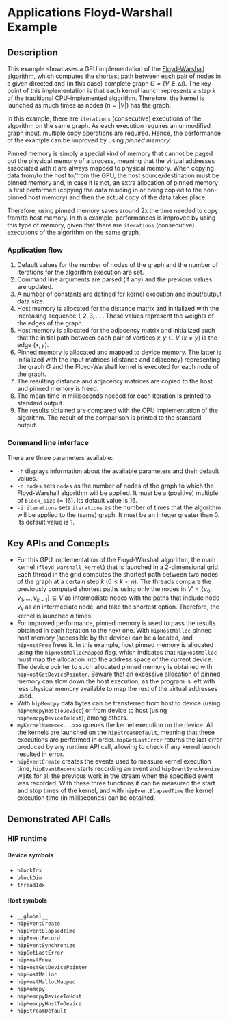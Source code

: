 # Applications Floyd-Warshall Example

## Description
This example showcases a GPU implementation of the [Floyd-Warshall algorithm](https://en.wikipedia.org/wiki/Floyd%E2%80%93Warshall_algorithm), which computes the shortest path between each pair of nodes in a given directed and (in this case) complete graph $G = (V, E, \omega)$. The key point of this implementation is that each kernel launch represents a step $k$ of the traditional CPU-implemented algorithm. Therefore, the kernel is launched as much times as nodes $\left(n = \vert V \vert \right)$ has the graph.

In this example, there are `iterations` (consecutive) executions of the algorithm on the same graph. As each execution requires an unmodified graph input, multiple copy operations are required. Hence, the performance of the example can be improved by using _pinned memory_.

Pinned memory is simply a special kind of memory that cannot be paged out the physical memory of a process, meaning that the virtual addresses associated with it are always mapped to physical memory. When copying data from/to the host to/from the GPU, the host source/destination must be pinned memory and, in case it is not, an extra allocation of pinned memory is first performed (copying the data residing in or being copied to the non-pinned host memory) and then the actual copy of the data takes place.

Therefore, using pinned memory saves around 2x the time needed to copy from/to host memory. In this example, performances is improved by using this type of memory, given that there are `iterations` (consecutive) executions of the algorithm on the same graph.

### Application flow
1. Default values for the number of nodes of the graph and the number of iterations for the algorithm execution are set.
2. Command line arguments are parsed (if any) and the previous values are updated.
3. A number of constants are defined for kernel execution and input/output data size.
4. Host memory is allocated for the distance matrix and initialized with the increasing sequence $1,2,3,\dots$ . These values represent the weights of the edges of the graph.
5. Host memory is allocated for the adjacency matrix and initialized such that the initial path between each pair of vertices $x,y \in V$ ($x \neq y$) is the edge $(x,y)$.
6. Pinned memory is allocated and mapped to device memory. The latter is initialized with the input matrices (distance and adjacency) representing the graph $G$ and the Floyd-Warshall kernel is executed for each node of the graph.
7. The resulting distance and adjacency matrices are copied to the host and pinned memory is freed.
8. The mean time in milliseconds needed for each iteration is printed to standard output.
9. The results obtained are compared with the CPU implementation of the algorithm. The result of the comparison is printed to the standard output.


### Command line interface
There are three parameters available:
- `-h` displays information about the available parameters and their default values.
- `-n nodes` sets `nodes` as the number of nodes of the graph to which the Floyd-Warshall algorithm will be applied. It must be a (positive) multiple of `block_size` (= 16). Its default value is 16.
- `-i iterations` sets `iterations` as the number of times that the algorithm will be applied to the (same) graph. It must be an integer greater than 0. Its default value is 1.

## Key APIs and Concepts
- For this GPU implementation of the Floyd-Warshall algorithm, the main kernel (`floyd_warshall_kernel`) that is launched in a 2-dimensional grid. Each thread in the grid computes the shortest path between two nodes of the graph at a certain step $k$ $\left(0 \leq k < n \right)$. The threads compare the previously computed shortest paths using only the nodes in $V'=\{v_0,v_1,...,v_{k-1}\} \subseteq V$ as intermediate nodes with the paths that include node $v_k$ as an intermediate node, and take the shortest option. Therefore, the kernel is launched $n$ times.
- For improved performance, pinned memory is used to pass the results obtained in each iteration to the next one. With `hipHostMalloc` pinned host memory (accessible by the device) can be allocated, and `hipHostFree` frees it. In this example, host pinned memory is allocated using the `hipHostMallocMapped` flag, which indicates that `hipHostMalloc` must map the allocation into the address space of the current device. The device pointer to such allocated pinned memory is obtained with `hipHostGetDevicePointer`. Beware that an excessive allocation of pinned memory can slow down the host execution, as the program is left with less physical memory available to map the rest of the virtual addresses used.
- With `hipMemcpy` data bytes can be transferred from host to device (using `hipMemcpyHostToDevice`) or from device to host (using `hipMemcpyDeviceToHost`), among others.
- `myKernelName<<<...>>>` queues the kernel execution on the device. All the kernels are launched on the `hipStreamDefault`, meaning that these executions are performed in order. `hipGetLastError` returns the last error produced by any runtime API call, allowing to check if any kernel launch resulted in error.
- `hipEventCreate` creates the events used to measure kernel execution time, `hipEventRecord` starts recording an event and  `hipEventSynchronize` waits for all the previous work in the stream when the specified event was recorded. With these three functions it can be measured the start and stop times of the kernel, and with `hipEventElapsedTime` the kernel execution time (in milliseconds) can be obtained.

## Demonstrated API Calls

### HIP runtime
#### Device symbols
- `blockIdx`
- `blockDim`
- `threadIdx`

#### Host symbols
- `__global__`
- `hipEventCreate`
- `hipEventElapsedTime`
- `hipEventRecord`
- `hipEventSynchronize`
- `hipGetLastError`
- `hipHostFree`
- `hipHostGetDevicePointer`
- `hipHostMalloc`
- `hipHostMallocMapped`
- `hipMemcpy`
- `hipMemcpyDeviceToHost`
- `hipMemcpyHostToDevice`
- `hipStreamDefault`
